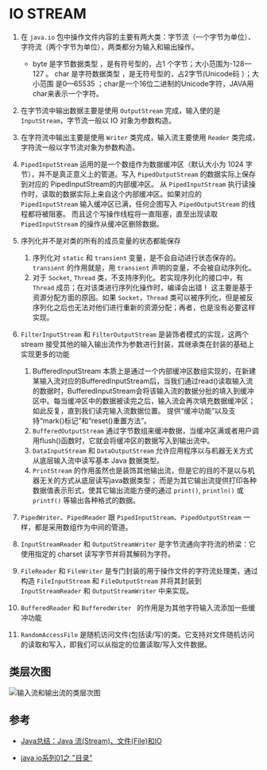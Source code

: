 # IO STREAM

1. 在 `java.io` 包中操作文件内容的主要有两大类：字节流（一个字节为单位）、字符流（两个字节为单位），两类都分为输入和输出操作。
    * byte 是字节数据类型 ，是有符号型的，占1 个字节；大小范围为-128—127 。
      char 是字符数据类型 ，是无符号型的，占2字节(Unicode码 ）；大小范围 是0—65535 ；char是一个16位二进制的Unicode字符，JAVA用char来表示一个字符。

2. 在字节流中输出数据主要是使用 `OutputStream` 完成，输入使的是 `InputStream`，字节流一般以 IO 对象为参数构造。

3. 在字符流中输出主要是使用 `Writer` 类完成，输入流主要使用 `Reader` 类完成，字符流一般以字节流对象为参数构造。

4. `PipedInputStream` 运用的是一个数组作为数据缓冲区（默认大小为 1024 字节），并不是真正意义上的管道。写入 `PipedOutputStream` 的数据实际上保存到对应的 PipedInputStream的内部缓冲区。
   从 `PipedInputStream` 执行读操作时，读取的数据实际上来自这个内部缓冲区。如果对应的 `PipedInputStream` 输入缓冲区已满，任何企图写入 `PipedOutputStream` 的线程都将被阻塞。
   而且这个写操作线程将一直阻塞，直至出现读取 `PipedInputStream` 的操作从缓冲区删除数据。

5. 序列化并不是对类的所有的成员变量的状态都能保存
    1. 序列化对 `static` 和 `transient` 变量，是不会自动进行状态保存的。`transient` 的作用就是，用 `transient` 声明的变量，不会被自动序列化。
    2. 对于 `Socket`, `Thread` 类，不支持序列化。若实现序列化的接口中，有 `Thread` 成员；在对该类进行序列化操作时，编译会出错！
       这主要是基于资源分配方面的原因。如果 `Socket`，`Thread` 类可以被序列化，但是被反序列化之后也无法对他们进行重新的资源分配；再者，也是没有必要这样实现。

6. `FilterInputStream` 和 `FilterOutputStream` 是装饰者模式的实现，这两个 stream 接受其他的输入输出流作为参数进行封装，其继承类在封装的基础上实现更多的功能
    1.  BufferedInputStream 本质上是通过一个内部缓冲区数组实现的，在新建某输入流对应的BufferedInputStream后，当我们通过read()读取输入流的数据时，BufferedInputStream会将该输入流的数据分批的填入到缓冲区中。每当缓冲区中的数据被读完之后，输入流会再次填充数据缓冲区；如此反复，直到我们读完输入流数据位置。
        提供“缓冲功能”以及支持“mark()标记”和“reset()重置方法”。
    2. `BufferedOutputStream` 通过字节数组来缓冲数据，当缓冲区满或者用户调用flush()函数时，它就会将缓冲区的数据写入到输出流中。
    3. `DataInputStream` 和 `DataOutputStream` 允许应用程序以与机器无关方式从底层输入流中读写基本 Java 数据类型。
    4. `PrintStream` 的作用虽然也是装饰其他输出流，但是它的目的不是以与机器无关的方式从底层读写java数据类型；
       而是为其它输出流提供打印各种数据值表示形式，使其它输出流能方便的通过 `print()`, `println()` 或 `printf()` 等输出各种格式的数据。

7. `PipedWriter`、`PipedReader` 跟 `PipedInputStream`、`PipedOutputStream` 一样，都是采用数组作为中间的管道。

8. `InputStreamReader` 和 `OutputStreamWriter` 是字节流通向字符流的桥梁：它使用指定的 charset 读写字节并将其解码为字符。

9. `FileReader` 和 `FileWriter` 是专门封装的用于操作文件的字符流处理类，通过构造 `FileInputStream` 和 `FileOutputStream` 并将其封装到 `InputStreamReader` 和 `OutputStreamWriter` 中来实现。

10. `BufferedReader` 和 `BufferedWriter ` 的作用是为其他字符输入流添加一些缓冲功能

11. `RandomAccessFile` 是随机访问文件(包括读/写)的类。它支持对文件随机访问的读取和写入，即我们可以从指定的位置读取/写入文件数据。
## 类层次图

![输入流和输出流的类层次图](https://images2017.cnblogs.com/blog/663847/201801/663847-20180107231342065-2108564502.png)

## 参考

* [Java总结：Java 流(Stream)、文件(File)和IO](https://www.cnblogs.com/52fhy/p/8232825.html)

* [java io系列01之 "目录"](https://www.cnblogs.com/skywang12345/p/io_01.html)